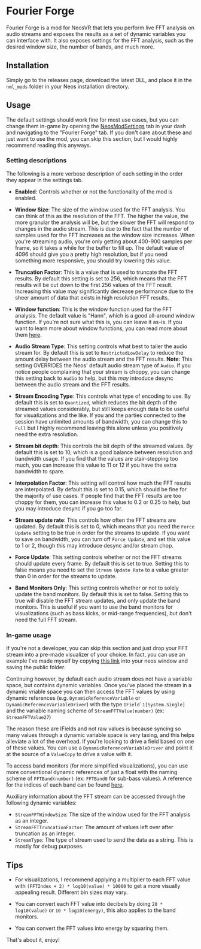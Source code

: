 # Fourier Forge

Fourier Forge is a mod for NeosVR that lets you perform live FFT analysis on audio streams and exposes the results as a set of dynamic variables you can interface with. It also exposes
settings for the FFT analysis, such as the desired window size, the number of bands, and much more.

## Installation

Simply go to the releases page, download the latest DLL, and place it in the `nml_mods` folder in your Neos installation directory.

## Usage

The default settings should work fine for most use cases, but you can change them in-game by opening the [NeosModSettings](https://github.com/badhaloninja/NeosModSettings) tab in your dash and navigating to the "Fourier Forge" tab. If you don't care about these and just want to use the mod, you can skip this section, but I would highly recommend reading this anyways.

### Setting descriptions
The following is a more verbose description of each setting in the order they appear in the settings tab.

- **Enabled**: Controls whether or not the functionality of the mod is enabled.

- **Window Size**: The size of the window used for the FFT analysis. You can think of this as the resolution of the FFT. The higher the value, the more granular the analysis will be, but the slower the FFT will respond to changes in the audio stream. This is due to the fact that the number of samples used for the FFT increases as the window size increases. When you're streaming audio, you're only getting about 400-900 samples per frame, so it takes a while for the buffer to fill up. The default value of 4096 should give you a pretty high resolution, but if you need something more responsive, you should try lowering this value.

- **Truncation Factor**: This is a value that is used to truncate the FFT results. By default this setting is set to 256, which means that the FFT results will be cut down to the first 256 values of the FFT result. Increasing this value may significantly decrease performance due to the sheer amount of data that exists in high resolution FFT results.

- **Window function**: This is the window function used for the FFT analysis. The default value is "Hann", which is a good all-around window function. If you're not sure what this is, you can leave it as-is. If you want to learn more about window functions, you can read more about them [here](https://en.wikipedia.org/wiki/Window_function).

- **Audio Stream Type**: This setting controls what best to tailer the audio stream for. By default this is set to `RestrictedLowDelay` to reduce the amount delay between the audio stream and the FFT results. **Note**: This setting OVERRIDES the Neos' default audio stream type of `Audio`. If you notice people complaining that your stream is choppy, you can change this setting back to `Audio` to help, but this *may* introduce desync between the audio stream and the FFT results.

- **Stream Encoding Type**: This controls what type of encoding to use. By default this is set to `Quantized`, which reduces the bit depth of the streamed values considerably, but still keeps enough data to be useful for visualizations and the like. If you and the parties connected to the session have unlimited amounts of bandwidth, you can change this to `Full` but I highly recommend leaving this alone unless you positively need the extra resolution.

- **Stream bit depth**: This controls the bit depth of the streamed values. By default this is set to 10, which is a good balance between resolution and bandwidth usage. If you find that the values are stair-stepping too much, you can increase this value to 11 or 12 if you have the extra bandwidth to spare.

- **Interpolation Factor**: This setting will control how much the FFT results are interpolated. By default this is set to 0.15, which should be fine for the majority of use cases. If people find that the FFT results are too choppy for them, you can increase this value to 0.2 or 0.25 to help, but you may introduce desync if you go too far.

- **Stream update rate**: This controls how often the FFT streams are updated. By default this is set to 0, which means that you need the `Force Update` setting to be true in order for the streams to update. If you want to save on bandwidth, you can turn off `Force Update`, and set this value to 1 or 2, though this may introduce desync and/or stream chop.

- **Force Update**: This setting controls whether or not the FFT streams should update every frame. By default this is set to true. Setting this to false means you need to set the `Stream Update Rate` to a value greater than 0 in order for the streams to update.

- **Band Monitors Only**: This setting controls whether or not to solely update the band monitors. By default this is set to false. Setting this to true will disable the FFT stream updates, and only update the band monitors. This is useful if you want to use the band monitors for visualizations (such as bass kicks, or mid-range frequencies), but don't need the full FFT stream.


### In-game usage

If you're not a developer, you can skip this section and just drop your FFT stream into a pre-made visualizer of your choice. In fact, you can use an example I've made myself by copying [this link](neosrec:///U-Cyro/R-83292499-ad47-4422-9c6b-6419ddbf5276) into your neos window and saving the public folder.


Continuing however, by default each audio stream does not have a variable space, but contains dynamic variables. Once you've placed the stream in a dynamic vriable space you can then access the FFT values by using dynamic references (e.g. `DynamicReferenceVariable` or `DynamicReferenceVariableDriver`) with the type ``IField`1[System.Single]`` and the variable naming scheme of `StreamFFTValue(number)` (ex: `StreamFFTValue27`)

The reason these are IFields and not raw values is because syncing so many values through a dynamic variable space is very taxing, and this helps alleviate a lot of the overhead. If you're looking to drive a field based on one of these values. You can use a `DynamicReferenceVariableDriver` and point it at the source of a `ValueCopy` to drive a value with it.

To access band monitors (for more simplified visualizations), you can use more conventional dynamic references of just a float with the naming scheme of `FFTBand(number)` (ex: `FFTBand0` for sub-bass values). A reference for the indices of each band can be found [here](FileLink.txt).

Auxiliary information about the FFT stream can be accessed through the following dynamic variables:

- `StreamFFTWindowSize`: The size of the window used for the FFT analysis as an integer.
- `StreamFFTTruncationFactor`: The amount of values left over after truncation as an integer.
- `StreamType`: The type of stream used to send the data as a string. This is mostly for debug purposes.

## Tips

- For visualizations, I recommend applying a multiplier to each FFT value with `(FFTIndex + 2) * log10(value) * 10000` to get a more visually appealing result. Different bin sizes may vary.

- You can convert each FFT value into decibels by doing `20 * log10(value)` or `10 * log10(energy)`, this also applies to the band monitors.

- You can convert the FFT values into energy by squaring them.


That's about it, enjoy!